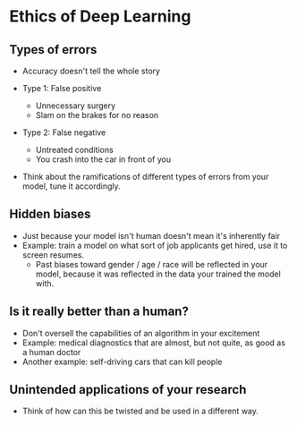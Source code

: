 # Ethics of Deep Learning

## Types of errors

- Accuracy doesn't tell the whole story
- Type 1: False positive
    - Unnecessary surgery
    - Slam on the brakes for no reason
- Type 2: False negative
    - Untreated conditions
    - You crash into the car in front of you

- Think about the ramifications of different types of errors from your model, tune it accordingly.

## Hidden biases

- Just because your model isn't human doesn't mean it's inherently fair
- Example: train a model on what sort of job applicants get hired, use it to screen resumes.
    - Past biases toward gender / age / race will  be reflected in your model, because it was reflected in the data your trained the model with.

## Is it really better than a human?

- Don't oversell the capabilities of an algorithm in your excitement
- Example: medical diagnostics that are almost, but not quite, as good as a human doctor
- Another example: self-driving cars that can kill people


## Unintended applications of your research

- Think of how can this be twisted and be used in a different way.
